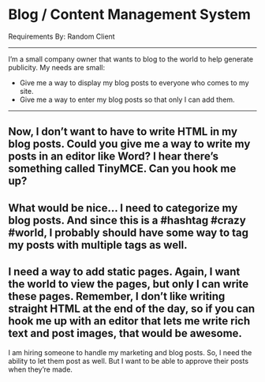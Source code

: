 # Blog / Content Management System
Requirements By: Random Client

----
I’m a small company owner that wants to blog to the world to help generate publicity. My needs 
are small: 
- Give me a way to display my blog posts to everyone who comes to my site. 
- Give me a way to enter my blog posts so that only I can add them. 
---- 
Now, I don’t want to have to write HTML in my blog posts. Could you give me a way to write my 
posts in an editor like Word? I hear there’s something called TinyMCE. Can you hook me up? 
---- 
What would be nice… I need to categorize my blog posts. And since this is a #hashtag #crazy 
#world, I probably should have some way to tag my posts with multiple tags as well. 
---- 
I need a way to add static pages. Again, I want the world to view the pages, but only I can write 
these pages. Remember, I don’t like writing straight HTML at the end of the day, so if you can 
hook me up with an editor that lets me write rich text and post images, that would be awesome.
----- 
I am hiring someone to handle my marketing and blog posts. So, I need the ability to let them 
post as well. But I want to be able to approve their posts when they’re made. 

